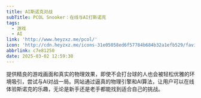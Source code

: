 ```yaml
---
title: AI斯诺克对战
subTitle: PCOL Snooker：在线与AI打斯诺克
tags:
  - 游戏
  - AI
link: 'http://www.heyzxz.me/pcol/'
icon: 'http://cdn.heyzxz.me/icons-31e05058ed6f57784b684b32a1efb529/favicon-32x32.png'
abbrlink: c7e81250
date: 2025-03-02 12:59:38
---
```


提供精良的游戏画面和真实的物理效果，即使不会打台球的人也会被轻松优雅的环境吸引，尝试与AI对战一局。网站通过逼真的物理引擎和AI算法，让用户可以在线体验斯诺克的乐趣，无论是新手还是老手都能找到适合自己的挑战。